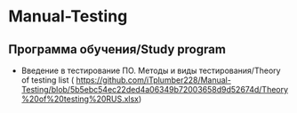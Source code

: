 # Manual-Testing
## Программа обучения/Study program
* Введение в тестирование ПО. Методы и виды тестирования/Theory of testing
list ( https://github.com/iTplumber228/Manual-Testing/blob/5b5ebc54ec22ded4a06349b72003658d9d52674d/Theory%20of%20testing%20RUS.xlsx)
